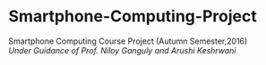 # Smartphone-Computing-Project
Smartphone Computing Course Project (Autumn Semester,2016)<br/>
*Under Guidance of Prof. Niloy Ganguly and Arushi Keshrwani*<br/>
